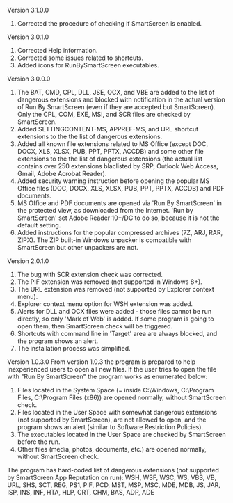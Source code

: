 Version 3.1.0.0
1. Corrected the procedure of checking if SmartScreen is enabled.

Version 3.0.1.0
1. Corrected Help information.
2. Corrected some issues related to shortcuts.
3. Added icons for RunBySmartScreen executables.


Version 3.0.0.0
1. The BAT, CMD, CPL, DLL, JSE, OCX, and VBE are added to the list of dangerous extensions and blocked with notification in the actual version of Run By SmartScreen (even if they are accepted but SmartScreen). Only the CPL, COM, EXE, MSI, and SCR files are checked by SmartScreen.
2. Added SETTINGCONTENT-MS, APPREF-MS, and URL shortcut extensions to the the list of dangerous extensions.
3. Added all known file extensions related to MS Office (except DOC, DOCX, XLS, XLSX, PUB, PPT, PPTX, ACCDB) and some other file extensions to the the list of dangerous extensions (the actual list contains over 250 extensions blaclisted by SRP, Outlook Web Access, Gmail, Adobe Acrobat Reader).  
4. Added security warning instruction before opening the popular MS Office files (DOC, DOCX, XLS, XLSX, PUB, PPT, PPTX, ACCDB) and PDF documents.
5. MS Office and PDF documents are opened via 'Run By SmartScreen' in the protected view, as downloaded from the Internet. 'Run by SmartScreen' set Adobe Reader 10+/DC to do so, because it is not the default setting.
6. Added instructions for the popular compressed archives (7Z, ARJ, RAR, ZIPX). The ZIP built-in Windows unpacker is compatible with SmartScreen but other unpackers are not. 

Version 2.0.1.0
1. The bug with SCR extension check was corrected.
2. The PIF extension was removed (not supported in Windows 8+).
3. The URL extension was removed (not supported by Explorer context menu).
4. Explorer context menu option for WSH extension was added.
5. Alerts for DLL and OCX files were added - those files cannot be run directly, so only  'Mark of Web' is added. If some program is going to open them, then SmartScreen check will be triggered. 
6. Shortcuts with command line in 'Target' area are always blocked, and the program shows an alert.
7. The installation process was simplified.

Version 1.0.3.0
From version 1.0.3 the program is prepared to help inexperienced users to open all new files. If the user tries to open the file with "Run By SmartScreen" the program works as enumerated below:
1. Files located in the System Space (= inside C:\Windows, C:\Program Files, C:\Program Files (x86)) are opened normally, without SmartScreen check.
2. Files located in the User Space with somewhat dangerous extensions (not supported by SmartScreen), are not allowed to open, and the program shows an alert (similar to Software Restriction Policies). 
3. The executables located in the User Space are checked by SmartScreen before the run.
4. Other files (media, photos, documents, etc.) are opened normally, without SmartScreen check.

The program has hard-coded list of dangerous extensions (not supported by SmartScreen App Reputation on run):
WSH, WSF, WSC, WS, VBS, VB, URL, SHS, SCT, REG, PS1, PIF, PCD, MST, MSP, MSC, MDE, MDB, JS, JAR, ISP, INS, INF, HTA, HLP, CRT, CHM, BAS, ADP, ADE
